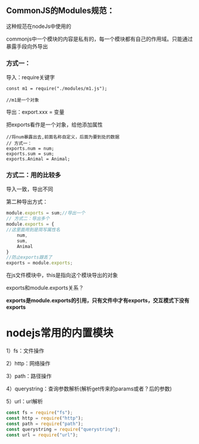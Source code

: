 ## CommonJS的Modules规范：

这种规范在nodeJs中使用的

commonjs中一个模块的内容是私有的，每一个模块都有自己的作用域。只能通过暴露手段向外导出

### 方式一：

导入：require关键字

```nodejs
const m1 = require("./modules/m1.js");

//m1是一个对象
```

导出：export.xxx = 变量

把exports看作是一个对象，给他添加属性

```nodejs
//将num暴露出去,前面名称自定义，后面为要到处的数据
// 方式一：
exports.num = num;
exports.sum = sum;
exports.Animal = Animal;
```

### 方式二：用的比较多

导入一致，导出不同

第二种导出方式：

```js
module.exports = sum;//导出一个
// 方式二：导出多个
module.exports = {
//这里面用到是简写属性名
    num,
    sum,
    Animal
}
//防止exports跟丢了
exports = module.exports;
```

在js文件模块中，this是指向这个模块导出的对象

exports和module.exports关系？

**exports是module.exports的引用，只有文件中才有exports，交互模式下没有exports**



# nodejs常用的内置模块

1）fs：文件操作

2）http：网络操作

3）path：路径操作

4）querystring：查询参数解析(解析get传来的params或者？后的参数)

5）url：url解析

```js
const fs = require("fs");
const http = require("http");
const path = require("path");
const querystring = require("querystring");
const url = require("url");
```

